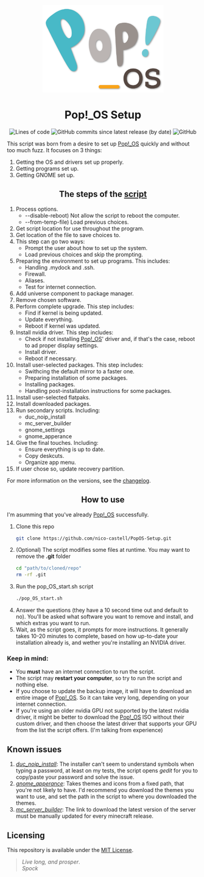 <h1 align="center">
    <br><img src="assets/logo.png" width="317" height="230">
    <br><br>Pop!_OS Setup<br>
</h1>
<p align="center">
    <img alt="Lines of code" src="https://img.shields.io/tokei/lines/github/nico-castell/PopOS-Setup?label=Lines%20of%20code&style=flat-square">
    <img alt="GitHub commits since latest release (by date)" src="https://img.shields.io/github/commits-since/nico-castell/PopOS-Setup/latest?label=Commits%20since%20last%20release&style=flat-square">
    <img alt="GitHub" src="https://img.shields.io/github/license/nico-castell/PopOS-Setup?color=blue&label=License&style=flat-square">
</p>

This script was born from a desire to set up [Pop!_OS](https://pop.system76.com/) quickly and without too much fuzz. It focuses on 3 things:

1. Getting the OS and drivers set up properly.
1. Getting programs set up.
1. Getting GNOME set up.

<h2 align="center">The steps of the <a href="pop_OS_start.sh">script</a></h2>

1. Process options.
    * --disable-reboot) Not allow the script to reboot the computer.
    * --from-temp-file) Load previous choices.
1. Get script location for use throughout the program.
1. Get location of the file to save choices to.
1. This step can go two ways:
    * Prompt the user about how to set up the system.
    * Load previous choices and skip the prompting.
1. Preparing the environment to set up programs. This includes:
    * Handling .mydock and .ssh.
    * Firewall.
    * Aliases.
    * Test for internet connection.
1. Add universe component to package manager.
1. Remove chosen software.
1. Perform complete upgrade. This step includes:
    * Find if kernel is being updated.
    * Update everything.
    * Reboot if kernel was updated.
1. Install nvidia driver. This step includes:
    * Check if not installing [Pop!_OS](https://pop.system76.com/)' driver
    and, if that's the case, reboot to ad proper
    display settings.
    * Install driver.
    * Reboot if necessary.
1. Install user-selected packages. This step includes:
    * Swithcing the default mirror to a faster one.
    * Preparing installation of some packages.
    * Installing packages.
    * Handling post-installation instructions for some packages.
1. Install user-selected flatpaks.
1. Install downloaded packages.
1. Run secondary scripts. Including:
    * duc_noip_install
    * mc_server_builder
    * gnome_settings
    * gnome_apperance
1. Give the final touches. Including:
    * Ensure everything is up to date.
    * Copy deskcuts.
    * Organize app menu.
1. If user chose so, update recovery partition.

For more information on the versions, see the [changelog](CHANGELOG.md).

<h2 align="center">How to use</h2>

I'm asumming that you've already [Pop!_OS](https://pop.system76.com/) successfully.

1. Clone this repo
    ```bash
    git clone https://github.com/nico-castell/PopOS-Setup.git
    ```
1. (Optional) The script modifies some files at runtime. You may want to remove the **.git** folder
    ```bash
    cd "path/to/cloned/repo"
    rm -rf .git
    ```
1. Run the pop_OS_start.sh script
    ```bash
    ./pop_OS_start.sh
    ```
1. Answer the questions (they have a 10 second time out and default to no). You'll be asked what software you want to remove and install, and which extras you want to run.
1. Wait, as the script goes, it prompts for more instructions. It generally takes 10-20 minutes to complete, based on how up-to-date your installation already is, and wether you're installing an NVIDIA driver.

### Keep in mind:
* You **must** have an internet connection to run the script.
* The script may **restart your computer**, so try to run the script and nothing else.
* If you choose to update the backup image, it will have to download an entire image of [Pop!_OS](https://pop.system76.com/). So it can take very long, depending on your internet connection.
* If you're using an older nvidia GPU not supported by the latest nvidia driver, it might be better to download the [Pop!_OS](https://pop.system76.com/) ISO without their custom driver, and then choose the latest driver that supports your GPU from the list the script offers. (I'm talking from experience)

## Known issues

1. [*duc_noip_install*](duc_noip_install): The installer can't seem to understand symbols when typing a password, at least on my tests, the script opens *gedit* for you to copy/paste your password and solve the issue.
1. [*gnome_apperance*](gnome_apperance): Takes themes and icons from a fixed path, that you're not likely to have. I'd recommend you download the themes you want to use, and set the path in the script to where you downloaded the themes.
1. [*mc_server_builder*](mc_server_builder): The link to download the latest version of the server must be manually updated for every minecraft release.

## Licensing
This repository is available under the [MIT License](LICENSE).

> *Live long, and prosper*.  
> *Spock*

